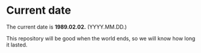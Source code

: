 # Current date

The current date is **1989.02.02.** (YYYY.MM.DD.)

This repository will be good when the world ends, so we will know how long it lasted.